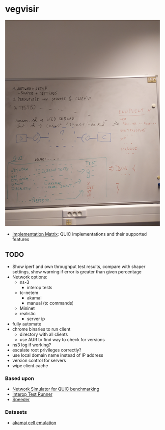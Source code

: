 # vegvisir

![draft](imgs/draft.jpg)

- [Implementation Matrix](https://docs.google.com/spreadsheets/d/1w53XAfaft0BckMvXn0oTrg_6QA2nxHa_DKNJEtBHkXo): QUIC implementations and their supported features

## TODO

- Show iperf and own throughput test results, compare with shaper settings, show warning if error is greater than given percentage
- Network options:	
  - ns-3
    - interop tests
  - tc-netem
    - akamai
    - manual (tc commands)
  - Mininet
  - realistic
    - server ip
- fully automate
- chrome binaries to run client
  - directory with all clients
  - use AUR to find way to check for versions
- ns3 log if working?
- escalate root privileges correctly? 
- use local domain name instead of IP address
- version control for servers
- wipe client cache

### Based upon

- [Network Simulator for QUIC benchmarking](https://github.com/marten-seemann/quic-network-simulator)
- [Interop Test Runner](https://github.com/marten-seemann/quic-interop-runner)
- [Speeder](https://speeder.edm.uhasselt.be/)

### Datasets

- [akamai cell emulation](https://github.com/akamai/cell-emulation-util/blob/master/cellular_emulation.sh)